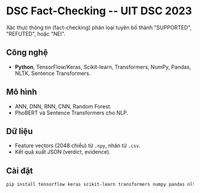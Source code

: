 # DSC Fact-Checking -- UIT DSC 2023

Xác thực thông tin (fact-checking) phân loại tuyên bố thành "SUPPORTED", "REFUTED", hoặc "NEI".

## Công nghệ
- **Python**, TensorFlow/Keras, Scikit-learn, Transformers, NumPy, Pandas, NLTK, Sentence Transformers.

## Mô hình
- ANN, DNN, RNN, CNN, Random Forest.
- PhoBERT và Sentence Transformers cho NLP.

## Dữ liệu
- Feature vectors (2048 chiều) từ `.npy`, nhãn từ `.csv`.
- Kết quả xuất JSON (verdict, evidence).

## Cài đặt
```bash
pip install tensorflow keras scikit-learn transformers numpy pandas nltk sentence-transformers joblib
